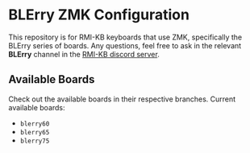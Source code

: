 # BLErry ZMK Configuration

This repository is for RMI-KB keyboards that use ZMK, specifically the BLErry series of boards. Any questions, feel free to ask in the relevant **BLErry** channel in the [RMI-KB discord server](https://discord.gg/hXcpWvg5zB).
## Available Boards

Check out the available boards in their respective branches. Current available boards:

- `blerry60`
- `blerry65`
- `blerry75`